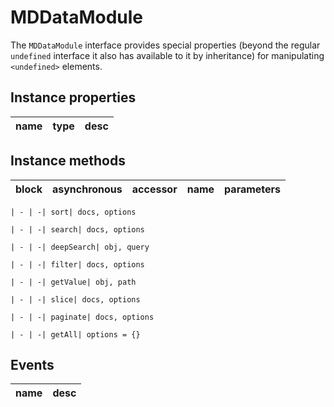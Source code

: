# MDDataModule
The `MDDataModule` interface provides special properties (beyond the regular `undefined` interface it also has available to it by inheritance) for manipulating `<undefined>` elements.

## Instance properties

name|type|desc
---|---|---

## Instance methods

block| asynchronous | accessor| name| parameters
---| --- | ---| ---| ---

    | - | -| sort| docs, options

    | - | -| search| docs, options

    | - | -| deepSearch| obj, query

    | - | -| filter| docs, options

    | - | -| getValue| obj, path

    | - | -| slice| docs, options

    | - | -| paginate| docs, options

    | - | -| getAll| options = {}

## Events

name|desc
---|---
